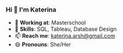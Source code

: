 ### Hi 👋 I'm Katerina

- 🔭 **Working at**: Masterschool
- 🌱 **Skills**: SQL, Tableau, Database Design
- 📫 **Reach me**: katerina.arsh@gmail.com
- 😄 **Pronouns**: She/Her
